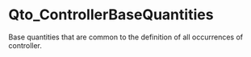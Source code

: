 # Qto_ControllerBaseQuantities

Base quantities that are common to the definition of all occurrences of controller.<!-- end of definition -->
